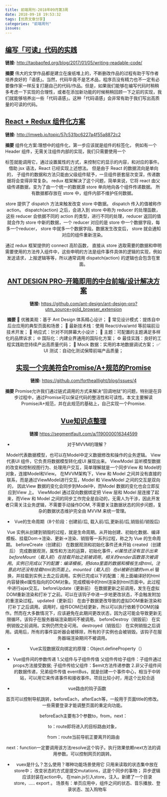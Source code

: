 ```yaml
---
title: 前端周刊-2018年09月第3周
date: 2018-09-18 19:53:32
tags: [优质文章分享]
categories: "前端周刊" 
issues:
---
```


## [编写「可读」代码的实践](http://taobaofed.org/blog/2017/01/05/writing-readable-code/)

**链接:**
http://taobaofed.org/blog/2017/01/05/writing-readable-code/

**摘要**
伟大的文学作品都是建立在废纸堆上的，不断删改作品的过程有助于写作者培养良好的「语感」。当然，代码毕竟不是艺术品，程序员没有精力也不一定有必要像作家一样反复打磨自己的代码/作品。但是，如果我们能够在编写代码时稍稍多考虑一下实现的合理性，或者在添加新功能的时候稍稍回顾一下之前的实现，我们就能够培养出一些「代码语感」。这种「代码语感」会非常有助于我们写出高质量的可读的代码。

## [React + Redux 组件化方案](http://imweb.io/topic/57c531bc6227a4f55a8872c2)

**链接:**
http://imweb.io/topic/57c531bc6227a4f55a8872c2

**摘要**
组件化方案:理想中的组件化，第一步应该就是组件的标签化， 例如有一个 Header 组件，无需关注组件内部的实现，我们只需要使用一个 <Header/> 标签就能调用它，通过设置属性的方式，来控制它的显示的内容，和对应的事件。借助 jsx 语法，React 已经实现上述想法。
但是由于 React 的数据流向是单向的， 子组件的数据和方法只能由父级组件赋予，一旦组件嵌套层次变深，传递数据将会变得非常复杂。
redux 框架解决了这个问题，简单来说，它将 react 由父级传递数据，变为了由一个统一的数据源 store 单向地向各个组件传递数据。
所有数据都存放在 store 中，组件内部不维护任何数据。

store 提供了 dispatch 方法来触发改变 store 中数据。 dispatch 传入的值被称作 action。 dispatch(action) 之后，会进入到 store 中称为 reducer 的处理函数，这些 reducer 会依据不同的 action 的类型，进行不同的处理，reducer 返回的值就会作为 store 中新的数据，一个 reducer 对应的是 store 中一个数据字段，每多一个reducer， store 中就多一个数据字段。数据发生改变后， store 就会通知对应的组件重新渲染。

通过 redux 框架提供的 connect 高阶函数， 直接从 store 选取需要的数据和申明需要使用的方法传入组件中，这些申明的方法是组件事件具体的逻辑的实现，例如发送请求，上报逻辑等等，所以通常调用 dispatch(action) 的逻辑也会包含在里面。

## [ANT DESIGN PRO-开箱即用的中台前端/设计解决方案](http://imweb.io/topic/57c531bc6227a4f55a8872c2)

**链接:**
https://github.com/ant-design/ant-design-pro?utm_source=gold_browser_extension

**摘要**
💎 优雅美观：基于 Ant Design 体系精心设计；
📐 常见设计模式：提炼自中后台应用的典型页面和场景；
🚀 最新技术栈：使用 React/dva/antd 等前端前沿技术开发；
📱 响应式：针对不同屏幕大小设计；
🎨 主题：可配置的主题满足多样化的品牌诉求；
🌐 国际化：内建业界通用的国际化方案；
⚙️ 最佳实践：良好的工程实践助您持续产出高质量代码；
🔢 Mock 数据：实用的本地数据调试方案；
✅ UI 测试：自动化测试保障前端产品质量；

## [实现一个完美符合Promise/A+规范的Promise](https://github.com/forthealllight/blog/issues/4)

**链接:**
https://github.com/forthealllight/blog/issues/4

**摘要**
Promise允许我们通过链式调用的方式来解决“回调地狱”的问题，特别是在异步过程中，通过Promise可以保证代码的整洁性和可读性。本文主要解读Promise/A+规范，并在此规范的基础上，自己实现一个Promise.


## [Vue知识点整理](https://segmentfault.com/a/1190000016344599)

**链接** 
https://segmentfault.com/a/1190000016344599

- 对于MVVM的理解？

Model代表数据模型，也可以在Model中定义数据修改和操作的业务逻辑。
View 代表UI 组件，它负责将数据模型转化成UI 展现出来。
ViewModel 监听模型数据的改变和控制视图行为、处理用户交互，简单理解就是一个同步View 和 Model的对象，连接Model和View。
在MVVM架构下，View 和 Model 之间并没有直接的联系，而是通过ViewModel进行交互，Model 和 ViewModel 之间的交互是双向的， 因此View 数据的变化会同步到Model中，而Model 数据的变化也会立即反应到View 上。
ViewModel 通过双向数据绑定把 View 层和 Model 层连接了起来，而View 和 Model 之间的同步工作完全是自动的，无需人为干涉，因此开发者只需关注业务逻辑，不需要手动操作DOM, 不需要关注数据状态的同步问题，复杂的数据状态维护完全由 MVVM 来统一管理。

- Vue的生命周期（8个阶段：创建前/后, 载入前/后,更新前/后,销毁前/销毁后)

Vue 实例从创建到销毁的过程，就是生命周期。从开始创建、初始化数据、编译模板、挂载Dom→渲染、更新→渲染、销毁等一系列过程，称之为 Vue 的生命周期。
beforeCreate（创建前） 在数据观测和初始化事件还未开始
created（创建后） 完成数据观测，属性和方法的运算，初始化事件，$el属性还没有显示出来
beforeMount（载入前） 在挂载开始之前被调用，相关的render函数首次被调用。实例已完成以下的配置：编译模板，把data里面的数据和模板生成html。注意此时还没有挂载html到页面上。
mounted（载入后） 在el 被新创建的 vm.$el 替换，并挂载到实例上去之后调用。实例已完成以下的配置：用上面编译好的html内容替换el属性指向的DOM对象。完成模板中的html渲染到html页面中。此过程中进行ajax交互。
beforeUpdate（更新前） 在数据更新之前调用，发生在虚拟DOM重新渲染和打补丁之前。可以在该钩子中进一步地更改状态，不会触发附加的重渲染过程。
updated（更新后） 在由于数据更改导致的虚拟DOM重新渲染和打补丁之后调用。调用时，组件DOM已经更新，所以可以执行依赖于DOM的操作。然而在大多数情况下，应该避免在此期间更改状态，因为这可能会导致更新无限循环。该钩子在服务器端渲染期间不被调用。
beforeDestroy（销毁前） 在实例销毁之前调用。实例仍然完全可用。
destroyed（销毁后） 在实例销毁之后调用。调用后，所有的事件监听器会被移除，所有的子实例也会被销毁。该钩子在服务器端渲染期间不被调用。

- Vue实现数据双向绑定的原理：Object.defineProperty（）

- Vue组件间的参数传递
1.父组件与子组件传值
父组件传给子组件：子组件通过props方法接受数据;
子组件传给父组件：$emit方法传递参数
2.非父子组件间的数据传递，兄弟组件传值
eventBus，就是创建一个事件中心，相当于中转站，可以用它来传递事件和接收事件。项目比较小时，用这个比较合适

- vue路由的钩子函数

首页可以控制导航跳转，beforeEach，afterEach等，一般用于页面title的修改。一些需要登录才能调整页面的重定向功能。

beforeEach主要有3个参数to，from，next：

to：route即将进入的目标路由对象，

from：route当前导航正要离开的路由

next：function一定要调用该方法resolve这个钩子。执行效果依赖next方法的调用参数。可以控制网页的跳转。

- vuex是什么？怎么使用？哪种功能场景使用它
只用来读取的状态集中放在store中； 改变状态的方式是提交mutations，这是个同步的事物； 异步逻辑应该封装在action中。
在main.js引入store，注入。新建了一个目录store，….. export 。
场景有：单页应用中，组件之间的状态、音乐播放、登录状态、加入购物车

